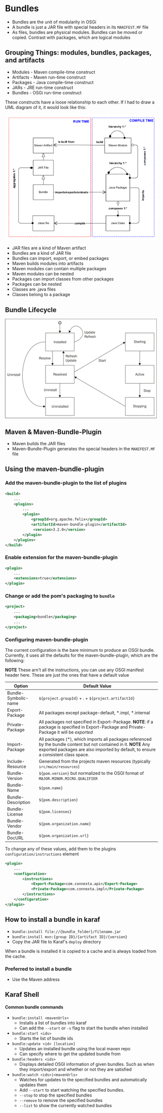 # Bundles

* Bundles are the unit of modularity in OSGi
* A bundle is just a JAR file with special headers in its `MANIFEST.MF` file
* As files, bundles are physical modules. Bundles can be moved or copied. Contrast with packages, which are logical modules

## Grouping Things: modules, bundles, packages, and artifacts
* Modules - Maven compile-time construct
* Artifacts - Maven run-time construct
* Packages - Java compile-time construct
* JARs - JRE run-time construct
* Bundles - OSGi run-time construct

These constructs have a loose relationship to each other. If I had to draw a UML diagram of it, it would look like this:

![UML diagram of maven and bundles](UML-diagram.png)

* JAR files are a kind of Maven artifact
* Bundles are a kind of JAR file
* Bundles can import, export, or embed packages
* Maven builds modules into artifacts
* Maven modules can contain multiple packages
* Maven modules can be nested
* Packages can import classes from other packages
* Packages can be nested
* Classes are .java files
* Classes belong to a package

## Bundle Lifecycle
![Flowchart of bundle lifecycle](bundle-lifecycle.png)

## Maven & Maven-Bundle-Plugin
* Maven builds the JAR files
* Maven-Bundle-Plugin generates the special headers in the `MANIFEST.MF` file

## Using the maven-bundle-plugin
### Add the maven-bundle-plugin to the list of plugins
```xml
<build>
    ...
    <plugins>
        ...
        <plugin>
            <groupId>org.apache.felix</groupId>
            <artifactId>maven-bundle-plugin</artifactId>
             <version>3.2.0</version>
        </plugin>
    </plugins>
</build>
```

### Enable extension for the maven-bundle-plugin
```xml
<plugin>
    ...
    <extensions>true</extensions>
</plugin>
```

### Change or add the pom's packaging to `bundle`
```xml
<project>
    ...
    <packaging>bundle</packaging>
    ...
</project>
```

### Configuring maven-bundle-plugin
The current configuration is the bare minimum to produce an OSGI bundle. Currently, it uses all the 
defaults for the maven-bundle-plugin, which are the following:

**NOTE** These arn't all the instructions, you can use any OSGI manifest header here. These are just the ones that have a default value

Option | Default Value
------ | -------------
Bundle-Symbolic-name | `${project.groupId}` + . + `${project.artifactId}`
Export-Package | All packages except package-default, *.impl, *.internal
Private-Package | All packages not specified in Export-Package. **NOTE**: if a package is specified in Export-Package and Private-Package it will be *exported*
Import-Package | All packages (*), which imports all packages referenced by the bundle content but not contained in it. **NOTE** Any exported packages are also imported by default, to ensure a consistent class space.
Include-Resource | Generated from the projects maven resources (typically `src/main/resources`)
Bundle-Version | `${pom.version}` but normalized to the OSGI format of `MAJOR.MINOR.MICRO.QUALIFIER`
Bundle-Name | `${pom.name}`
Bundle-Description | `${pom.description}`
Bundle-License | `${pom.licenses}`
Bundle-Vendor | `${pom.organization.name}`
Bundle-DocURL | `${pom.organization.url}`

To change any of these values, add them to the plugins `configuration/instructions` element
```xml
<plugin>
    ...
    <configuration>
        <instructions>
            <Export-Package>com.connexta.api</Export-Package>
            <Private-Package>com.connexta.impl</Private-Package>
        </instructions>
    </configuration>
</plugin>
```

## How to install a bundle in karaf
* `bundle:install file://{bundle_folder}/filename.jar`
* `bundle:install mvn:{group ID}/{artifact ID}/{version}`
* Copy the JAR file to Karaf's `deploy` directory

When a bundle is installed it is copied to a cache and is always loaded from the cache. 

### Preferred to install a bundle
* Use the Maven address

## Karaf Shell 

#### Common bundle commands
* `bundle:install <mavenUrls>`
    * Installs a list of bundles into karaf
    * Can add the `--start` or `-s` flag to start the bundle when installed
* `bundle:start <ids>`
    * Starts the list of bundle ids
* `bundle:update <id> [location]`
    * Updates an installed bundle using the local maven repo
    * Can specify where to get the updated bundle from
* `bundle:headers <ids>`
    * Displays detailed OSGI information of given bundles. Such as when they import/export and whether or not they are satisfied
* `bundle:watch <ids>|<mavenUrls>`
    * Watches for updates to the specified bundles and automatically updates them
    * Add `--start` to start watching the specified bundles.
    * `--stop` to stop the specified bundles
    * `--remove` to remove the specified bundles
    * `--list` to show the currently watched bundles
